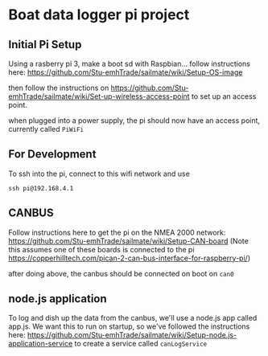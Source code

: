 # Boat data logger pi project

## Initial Pi Setup
Using a rasberry pi 3, make a boot sd with Raspbian... follow instructions here: 
https://github.com/Stu-emhTrade/sailmate/wiki/Setup-OS-image

then follow the instructions on https://github.com/Stu-emhTrade/sailmate/wiki/Set-up-wireless-access-point to set up an access point.

when plugged into a power supply, the pi should now have an access point, currently called
`PiWiFi`

## For Development
To ssh into the pi, connect to this wifi network and use

```
ssh pi@192.168.4.1
```

## CANBUS

Follow instructions here to get the pi on the NMEA 2000 network:
https://github.com/Stu-emhTrade/sailmate/wiki/Setup-CAN-board
(Note this assumes one of these boards is connected to the pi https://copperhilltech.com/pican-2-can-bus-interface-for-raspberry-pi/)

after doing above, the canbus should be connected on boot on
`can0`

## node.js application

To log and dish up the data from the canbus, we'll use a node.js app called app.js. We want this to run on startup, so we've followed the instructions here:
https://github.com/Stu-emhTrade/sailmate/wiki/Setup-node.js-application-service to create a service called `canLogService`


